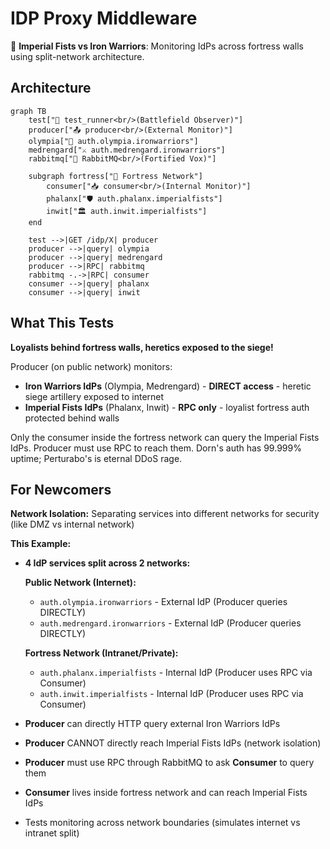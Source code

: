 # IDP Proxy Middleware

🏰 **Imperial Fists vs Iron Warriors**: Monitoring IdPs across fortress walls using split-network architecture.

## Architecture

```mermaid
graph TB
    test["🧪 test_runner<br/>(Battlefield Observer)"]
    producer["📤 producer<br/>(External Monitor)"]
    olympia["🔨 auth.olympia.ironwarriors"]
    medrengard["⚔️ auth.medrengard.ironwarriors"]
    rabbitmq["🐰 RabbitMQ<br/>(Fortified Vox)"]

    subgraph fortress["🏰 Fortress Network"]
        consumer["📥 consumer<br/>(Internal Monitor)"]
        phalanx["🛡️ auth.phalanx.imperialfists"]
        inwit["🏛️ auth.inwit.imperialfists"]
    end

    test -->|GET /idp/X| producer
    producer -->|query| olympia
    producer -->|query| medrengard
    producer -->|RPC| rabbitmq
    rabbitmq -.->|RPC| consumer
    consumer -->|query| phalanx
    consumer -->|query| inwit
```

## What This Tests

**Loyalists behind fortress walls, heretics exposed to the siege!**

Producer (on public network) monitors:

- **Iron Warriors IdPs** (Olympia, Medrengard) - **DIRECT access** - heretic siege artillery exposed to internet
- **Imperial Fists IdPs** (Phalanx, Inwit) - **RPC only** - loyalist fortress auth protected behind walls

Only the consumer inside the fortress network can query the Imperial Fists IdPs. Producer must use RPC to reach them. Dorn's auth has 99.999% uptime; Perturabo's is eternal DDoS rage.

## For Newcomers

**Network Isolation:** Separating services into different networks for security (like DMZ vs internal network)

**This Example:**

- **4 IdP services split across 2 networks:**

  **Public Network (Internet):**
  - `auth.olympia.ironwarriors` - External IdP (Producer queries DIRECTLY)
  - `auth.medrengard.ironwarriors` - External IdP (Producer queries DIRECTLY)

  **Fortress Network (Intranet/Private):**
  - `auth.phalanx.imperialfists` - Internal IdP (Producer uses RPC via Consumer)
  - `auth.inwit.imperialfists` - Internal IdP (Producer uses RPC via Consumer)

- **Producer** can directly HTTP query external Iron Warriors IdPs
- **Producer** CANNOT directly reach Imperial Fists IdPs (network isolation)
- **Producer** must use RPC through RabbitMQ to ask **Consumer** to query them
- **Consumer** lives inside fortress network and can reach Imperial Fists IdPs
- Tests monitoring across network boundaries (simulates internet vs intranet split)
